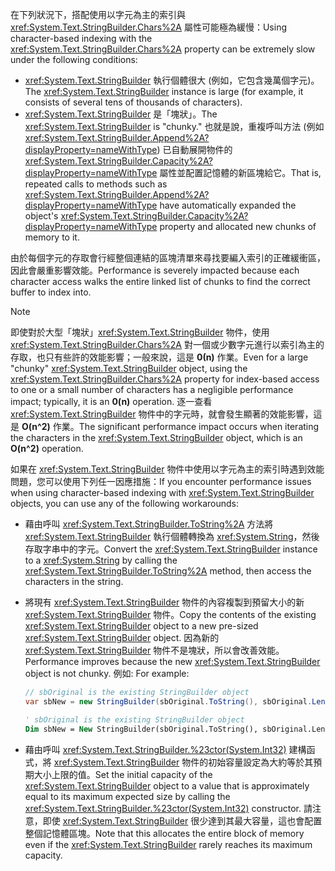 <span data-ttu-id="29059-101">在下列狀況下，搭配使用以字元為主的索引與 <xref:System.Text.StringBuilder.Chars%2A> 屬性可能極為緩慢：</span><span class="sxs-lookup"><span data-stu-id="29059-101">Using character-based indexing with the <xref:System.Text.StringBuilder.Chars%2A> property can be extremely slow under the following conditions:</span></span>

- <span data-ttu-id="29059-102"><xref:System.Text.StringBuilder> 執行個體很大 (例如，它包含幾萬個字元)。</span><span class="sxs-lookup"><span data-stu-id="29059-102">The <xref:System.Text.StringBuilder> instance is large (for example, it consists of several tens of thousands of characters).</span></span>
- <span data-ttu-id="29059-103"><xref:System.Text.StringBuilder> 是「塊狀」。</span><span class="sxs-lookup"><span data-stu-id="29059-103">The <xref:System.Text.StringBuilder> is "chunky."</span></span> <span data-ttu-id="29059-104">也就是說，重複呼叫方法 (例如 <xref:System.Text.StringBuilder.Append%2A?displayProperty=nameWithType>) 已自動展開物件的 <xref:System.Text.StringBuilder.Capacity%2A?displayProperty=nameWithType> 屬性並配置記憶體的新區塊給它。</span><span class="sxs-lookup"><span data-stu-id="29059-104">That is, repeated calls to methods such as <xref:System.Text.StringBuilder.Append%2A?displayProperty=nameWithType> have automatically expanded the object's <xref:System.Text.StringBuilder.Capacity%2A?displayProperty=nameWithType> property and allocated new chunks of memory to it.</span></span>

<span data-ttu-id="29059-105">由於每個字元的存取會行經整個連結的區塊清單來尋找要編入索引的正確緩衝區，因此會嚴重影響效能。</span><span class="sxs-lookup"><span data-stu-id="29059-105">Performance is severely impacted because each character access walks the entire linked list of chunks to find the correct buffer to index into.</span></span>

> [!NOTE]
>  <span data-ttu-id="29059-106">即使對於大型「塊狀」<xref:System.Text.StringBuilder> 物件，使用 <xref:System.Text.StringBuilder.Chars%2A> 對一個或少數字元進行以索引為主的存取，也只有些許的效能影響；一般來說，這是 **0(n)** 作業。</span><span class="sxs-lookup"><span data-stu-id="29059-106">Even for a large "chunky" <xref:System.Text.StringBuilder> object, using the <xref:System.Text.StringBuilder.Chars%2A> property for index-based access to one or a small number of characters has a negligible performance impact; typically, it is an **0(n)** operation.</span></span> <span data-ttu-id="29059-107">逐一查看 <xref:System.Text.StringBuilder> 物件中的字元時，就會發生顯著的效能影響，這是 **O(n^2)** 作業。</span><span class="sxs-lookup"><span data-stu-id="29059-107">The significant performance impact occurs when iterating the characters in the <xref:System.Text.StringBuilder> object, which is an **O(n^2)** operation.</span></span> 

<span data-ttu-id="29059-108">如果在 <xref:System.Text.StringBuilder> 物件中使用以字元為主的索引時遇到效能問題，您可以使用下列任一因應措施：</span><span class="sxs-lookup"><span data-stu-id="29059-108">If you encounter performance issues when using character-based indexing with <xref:System.Text.StringBuilder> objects, you can use any of the following workarounds:</span></span>

- <span data-ttu-id="29059-109">藉由呼叫 <xref:System.Text.StringBuilder.ToString%2A> 方法將 <xref:System.Text.StringBuilder> 執行個體轉換為 <xref:System.String>，然後存取字串中的字元。</span><span class="sxs-lookup"><span data-stu-id="29059-109">Convert the <xref:System.Text.StringBuilder> instance to a <xref:System.String> by calling the <xref:System.Text.StringBuilder.ToString%2A> method, then access the characters in the string.</span></span>

- <span data-ttu-id="29059-110">將現有 <xref:System.Text.StringBuilder> 物件的內容複製到預留大小的新 <xref:System.Text.StringBuilder> 物件。</span><span class="sxs-lookup"><span data-stu-id="29059-110">Copy the contents of the existing <xref:System.Text.StringBuilder> object to a new pre-sized <xref:System.Text.StringBuilder> object.</span></span> <span data-ttu-id="29059-111">因為新的 <xref:System.Text.StringBuilder> 物件不是塊狀，所以會改善效能。</span><span class="sxs-lookup"><span data-stu-id="29059-111">Performance improves because the new <xref:System.Text.StringBuilder> object is not chunky.</span></span> <span data-ttu-id="29059-112">例如: </span><span class="sxs-lookup"><span data-stu-id="29059-112">For example:</span></span>

   ```csharp
   // sbOriginal is the existing StringBuilder object
   var sbNew = new StringBuilder(sbOriginal.ToString(), sbOriginal.Length);
   ```
   ```vb
   ' sbOriginal is the existing StringBuilder object
   Dim sbNew = New StringBuilder(sbOriginal.ToString(), sbOriginal.Length)
   ```
- <span data-ttu-id="29059-113">藉由呼叫 <xref:System.Text.StringBuilder.%23ctor(System.Int32)> 建構函式，將 <xref:System.Text.StringBuilder> 物件的初始容量設定為大約等於其預期大小上限的值。</span><span class="sxs-lookup"><span data-stu-id="29059-113">Set the initial capacity of the <xref:System.Text.StringBuilder> object to a value that is approximately equal to its maximum expected size by calling the <xref:System.Text.StringBuilder.%23ctor(System.Int32)> constructor.</span></span> <span data-ttu-id="29059-114">請注意，即使 <xref:System.Text.StringBuilder> 很少達到其最大容量，這也會配置整個記憶體區塊。</span><span class="sxs-lookup"><span data-stu-id="29059-114">Note that this allocates the entire block of memory even if the <xref:System.Text.StringBuilder> rarely reaches its maximum capacity.</span></span>

